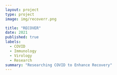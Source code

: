 ```yaml
---
layout: project
type: project
image: img/recoverr.png

title: "RECOVER"
date: 2021
published: true
labels:
  - COVID
  - Immunology
  - Virology
  - Research
summary: "Researching COVID to Enhance Recovery"
---
```


